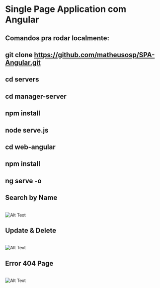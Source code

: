 # Single Page Application com Angular
## Comandos pra rodar localmente:

## git clone https://github.com/matheusosp/SPA-Angular.git
## cd servers
## cd manager-server
## npm install
## node serve.js


## cd web-angular
## npm install
## ng serve -o 

 ## Search by Name
 <br>![Alt Text](https://media.giphy.com/media/ItH9glsgN6k9u423b8/giphy.gif)
 ## Update & Delete
 <br>![Alt Text](https://media.giphy.com/media/otgYlNMesyLohjZKZU/giphy.gif)
 ## Error 404 Page
<br>![Alt Text](https://media.giphy.com/media/c1tPFpiuFLjB8RJ93e/giphy.gif)
